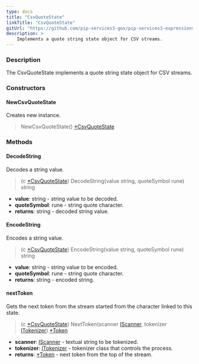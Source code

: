 ```yaml
---
type: docs
title: "CsvQuoteState"
linkTitle: "CsvQuoteState"
gitUrl: "https://github.com/pip-services3-gox/pip-services3-expressions-gox"
description: > 
    Implements a quote string state object for CSV streams.
---
```


### Description

The CsvQuoteState implements a quote string state object for CSV streams.

### Constructors

#### NewCsvQuoteState
Creates new instance.

> NewCsvQuoteState() [*CsvQuoteState]()

### Methods

#### DecodeString
Decodes a string value.

> (c [*CsvQuoteState]()) DecodeString(value string, quoteSymbol rune) string

- **value**: string - string value to be decoded.
- **quoteSymbol**: rune - string quote character.
- **returns**: string - decoded string value.


#### EncodeString
Encodes a string value.

> (c [*CsvQuoteState]()) EncodeString(value string, quoteSymbol rune) string

- **value**: string - string value to be encoded.
- **quoteSymbol**: rune - string quote character.
- **returns**: string - encoded string.


#### nextToken
Gets the next token from the stream started from the character linked to this state.

> (c [*CsvQuoteState]()) NextToken(scanner [IScanner](../../io/iscanner), tokenizer [ITokenizer](../../tokenizers/itokenizer)) [*Token](../../tokenizers/token)

- **scanner**: [IScanner](../../io/iscanner) - textual string to be tokenized.
- **tokenizer**: [ITokenizer](../../tokenizers/itokenizer) - tokenizer class that controls the process.
- **returns**: [*Token](../../tokenizers/token) - next token from the top of the stream.

